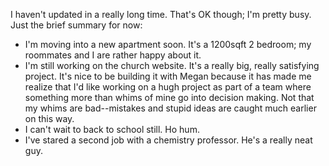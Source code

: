 <p>I haven't updated in a really long time.  That's OK though; I'm pretty busy.  Just the brief summary for now:</p>
<ul>
<li>I'm moving into a new apartment soon.  It's a 1200sqft 2 bedroom; my roommates and I are rather happy about it.</li>
<li>I'm still working on the church website.  It's a really big, really satisfying project.  It's nice to be building it with Megan because it has made me realize that I'd like working on a hugh project as part of a team where something more than whims of mine go into decision making.  Not that my whims are bad--mistakes and stupid ideas are caught much earlier on this way.</li>
<li>I can't wait to back to school still.  Ho hum.</li>
<li>I've stared a second job with a chemistry professor.  He's a really neat guy.</li>
</ul>